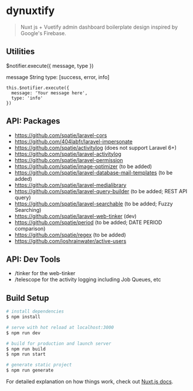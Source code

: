 # dynuxtify

> Nuxt js + Vuetify admin dashboard boilerplate design inspired by Google&#39;s Firebase.

## Utilities

$notifier.execute({ message, type })

message String
type: [success, error, info]
```
this.$notifier.execute({
  message: 'Your message here',
  type: 'info'
})
```

## API: Packages

- https://github.com/spatie/laravel-cors
- https://github.com/404labfr/laravel-impersonate
- https://github.com/spatie/activitylog (does not support Laravel 6+)
- https://github.com/spatie/laravel-activitylog
- https://github.com/spatie/laravel-permission
- https://github.com/spatie/image-optimizer (to be added)
- https://github.com/spatie/laravel-database-mail-templates (to be added)
- https://github.com/spatie/laravel-medialibrary
- https://github.com/spatie/laravel-query-builder (to be added; REST API query)
- https://github.com/spatie/laravel-searchable (to be added; Fuzzy Searching)
- https://github.com/spatie/laravel-web-tinker (dev)
- https://github.com/spatie/period (to be added; DATE PERIOD comparison)
- https://github.com/spatie/regex (to be added) 
- https://github.com/joshrainwater/active-users 

## API: Dev Tools
- /tinker for the web-tinker
- /telescope for the activity logging including Job Queues, etc

## Build Setup

```bash
# install dependencies
$ npm install

# serve with hot reload at localhost:3000
$ npm run dev

# build for production and launch server
$ npm run build
$ npm run start

# generate static project
$ npm run generate
```

For detailed explanation on how things work, check out [Nuxt.js docs](https://nuxtjs.org).
